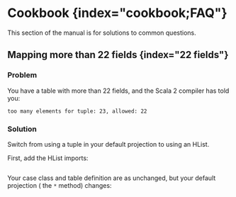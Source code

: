 # Cookbook {index="cookbook;FAQ"}

This section of the manual is for solutions to common questions.

## Mapping more than 22 fields {index="22 fields"}

### Problem
You have a table with more than 22 fields, and the Scala 2 compiler has told you:

```text
too many elements for tuple: 23, allowed: 22
```

### Solution
Switch from using a tuple in your default projection to using an HList.

First, add the HList imports:

```scala src=../code/Cookbook.scala#imports22
```

Your case class and table definition are as unchanged,
but your default projection ( the ``*`` method) changes:

```scala src=../code/Cookbook.scala#example22
```
